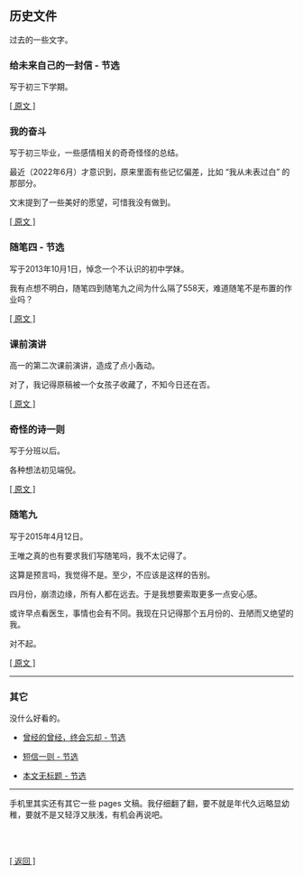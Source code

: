 ## 历史文件

过去的一些文字。

### 给未来自己的一封信 - 节选

写于初三下学期。

[[ 原文 ]](给未来自己的一封信_pages_ver_节选.md)

### 我的奋斗

写于初三毕业，一些感情相关的奇奇怪怪的总结。

最近（2022年6月）才意识到，原来里面有些记忆偏差，比如 “我从未表过白” 的那部分。

文末提到了一些美好的愿望，可惜我没有做到。

[[ 原文 ]](我的奋斗.md)

### 随笔四 - 节选

写于2013年10月1日，悼念一个不认识的初中学妹。

我有点想不明白，随笔四到随笔九之间为什么隔了558天，难道随笔不是布置的作业吗？

[[ 原文 ]](随笔四_节选.md)

### 课前演讲

高一的第二次课前演讲，造成了点小轰动。

对了，我记得原稿被一个女孩子收藏了，不知今日还在否。

[[ 原文 ]](课前演讲.md)

### 奇怪的诗一则

写于分班以后。

各种想法初见端倪。

[[ 原文 ]](奇怪的诗一则.md)

### 随笔九

写于2015年4月12日。

王唯之真的也有要求我们写随笔吗，我不太记得了。

这算是预言吗，我觉得不是。至少，不应该是这样的告别。

四月份，崩溃边缘，所有人都在远去。于是我想要索取更多一点安心感。

或许早点看医生，事情也会有不同。我现在只记得那个五月份的、丑陋而又绝望的我。

对不起。

[[ 原文 ]](随笔九.md)

------

### 其它

没什么好看的。

- [曾经的曾经，终会忘却 - 节选](曾经的曾经_终会忘却_节选.md)

- [短信一则 - 节选](短信一则_节选.md)

- [本文无标题 - 节选](本文无标题_节选.md)

------

手机里其实还有其它一些 pages 文稿。我仔细翻了翻，要不就是年代久远略显幼稚，要就不是又轻浮又肤浅，有机会再说吧。

<br>

<br>

[[ 返回 ]](../../../index.md)
